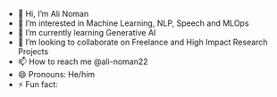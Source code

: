 - 👋 Hi, I’m Ali Noman
- 👀 I’m interested in Machine Learning, NLP, Speech and MLOps
- 🌱 I’m currently learning Generative AI
- 💞️ I’m looking to collaborate on Freelance and High Impact Research Projects
- 📫 How to reach me @ali-noman22
- 😄 Pronouns: He/him
- ⚡ Fun fact: 

<!---
ali-noman22/ali-noman22 is a ✨ special ✨ repository because its `README.md` (this file) appears on your GitHub profile.
You can click the Preview link to take a look at your changes.
--->
